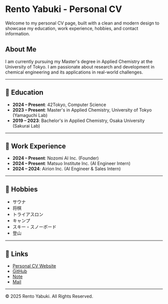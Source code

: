 # Rento Yabuki - Personal CV

Welcome to my personal CV page, built with a clean and modern design to showcase my education, work experience, hobbies, and contact information.

## About Me
I am currently pursuing my Master's degree in Applied Chemistry at the University of Tokyo. I am passionate about research and development in chemical engineering and its applications in real-world challenges.

---

## 🏫 Education
- **2024 – Present**: 42Tokyo, Computer Science  
- **2023 – Present**: Master's in Applied Chemistry, University of Tokyo (Yamaguchi Lab)  
- **2019 – 2023**: Bachelor's in Applied Chemistry, Osaka University (Sakurai Lab)

---

## 💼 Work Experience
- **2024 – Present**: Nozomi AI Inc. (Founder)  
- **2024 – Present**: Matsuo Institute Inc. (AI Engineer Intern)  
- **2024 – 2024**: Airion Inc. (AI Engineer & Sales Intern)

---

## 🎨 Hobbies
- サウナ  
- 将棋  
- トライアスロン  
- キャンプ  
- スキー・スノーボード  
- 登山  

---

## 🔗 Links
- [Personal CV Website](https://rentoyabuki06.github.io/cv/)  
- [GitHub](#)  
- [Note](#)  
- [Mail](#)

---

© 2025 Rento Yabuki. All Rights Reserved.
